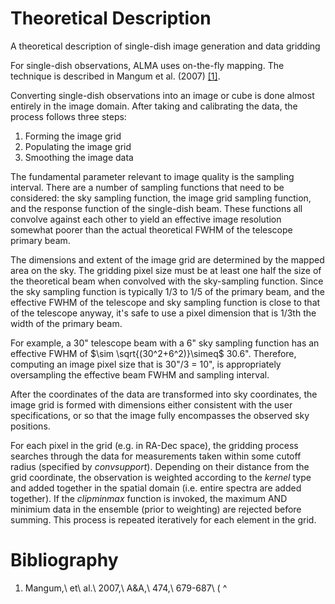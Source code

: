 

# Theoretical Description 

A theoretical description of single-dish image generation and data gridding

For single-dish observations, ALMA uses on-the-fly mapping.  The technique is described in Mangum et al. (2007) [\[1\]](#Bibliography).

Converting single-dish observations into an image or cube is done almost entirely in the image domain. After taking and calibrating the data, the process follows three steps:

1.  Forming the image grid
2.  Populating the image grid
3.  Smoothing the image data

The fundamental parameter relevant to image quality is the sampling interval. There are a number of sampling functions that need to be considered: the sky sampling function, the image grid sampling function, and the response function of the single-dish beam. These functions all convolve against each other to yield an effective image resolution somewhat poorer than the actual theoretical FWHM of the telescope primary beam.

The dimensions and extent of the image grid are determined by the mapped area on the sky. The gridding pixel size must be at least one half the size of the theoretical beam when convolved with the sky-sampling function. Since the sky sampling function is typically 1/3 to 1/5 of the primary beam, and the effective FWHM of the telescope and sky sampling function is close to that of the telescope anyway, it\'s safe to use a pixel dimension that is 1/3th the width of the primary beam.

For example, a 30\" telescope beam with a 6\" sky sampling function has an effective FWHM of $\sim \sqrt{(30^2+6^2)}\simeq$ 30.6\". Therefore, computing an image pixel size that is 30\"/3 = 10\", is appropriately oversampling the effective beam FWHM and sampling interval.

After the coordinates of the data are transformed into sky coordinates, the image grid is formed with dimensions either consistent with the user specifications, or so that the image fully encompasses the observed sky positions.  

For each pixel in the grid (e.g. in RA-Dec space), the gridding process searches through the data for measurements taken within some cutoff radius (specified by *convsupport*). Depending on their distance from the grid coordinate, the observation is weighted according to the *kernel* type and added together in the spatial domain (i.e. entire spectra are added together). If the *clipminmax* function is invoked, the maximum AND minimium data in the ensemble (prior to weighting) are rejected before summing. This process is repeated iteratively for each element in the grid.

 

# Bibliography

1. Mangum,\ et\ al.\ 2007,\ A&A,\ 474,\ 679-687\ (
^

